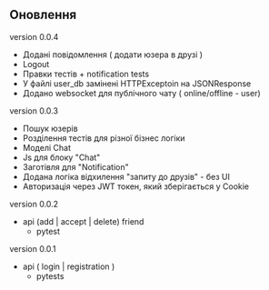 ## Оновлення

version 0.0.4
- Додані повідомлення ( додати юзера в друзі )
- Logout
- Правки тестів + notification tests
- У файлі user_db замінені HTTPExceptoin на JSONResponse
- Додано websocket для публічного чату ( online/offline - user)

version 0.0.3
- Пошук юзерів
- Розділення тестів для різної бізнес логіки
- Моделі Chat
- Js для блоку "Chat"
- Заготівля для "Notification"
- Додана логіка відхилення "запиту до друзів" - без UI
- Авторизація через JWT токен, який зберігається у Cookie

version 0.0.2
- api (add | accept | delete) friend
    - pytest

version 0.0.1
- api ( login | registration )
    - pytests